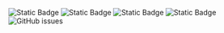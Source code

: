 ![Static Badge](https://img.shields.io/badge/blacklists-60-000000) ![Static Badge](https://img.shields.io/badge/blacklisted-2704213-cc0000) ![Static Badge](https://img.shields.io/badge/whitelisted-2244-00CC00) ![Static Badge](https://img.shields.io/badge/streaming_blacklist-28107-000000) ![GitHub issues](https://img.shields.io/github/issues/fabriziosalmi/blacklists)
